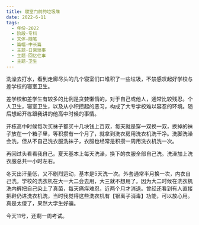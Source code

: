 ```yaml
---
title: 寝室门前的垃圾堆
date: 2022-6-11
tags:
  - 年份-2022
  - 阶段-专科
  - 文体-随笔
  - 篇幅-中长篇
  - 主题-日常琐事
  - 主题-回忆往事
  - 主题-卫生
---
```


洗澡去打水，看到走廊尽头的几个寝室们口堆积了一些垃圾，不禁感叹起好学校与差学校的寝室卫生。

差学校和差学生有较多的比例是贪婪懒惰的，对于自己或他人，通常比较残忍。个人卫生，寝室卫生，以及从小积攒起的恶习，构成了大专学校难以容忍的环境。随后想起开栋跟我讲的他高中时候的事情。

开栋高中时候每次买袜子都买十几块钱上百双，每天就是穿一双换一双，换掉的袜子放在一个箱子里，等积攒有一个月了，就拿到洗衣房用洗衣机洗干净。洗脚洗澡会洗，但从不自己洗衣服洗袜子，衣服也经常是积攒一周用洗衣机洗一次。

再回过头看看我自己。夏天基本上每天洗澡，换下的衣服全部自己洗。洗澡加上洗衣服总共一小时左右。

冬天出汗量低，又不剧烈运动，基本是5天洗一次。外套通常半月换一次，内衣自己洗。学校的洗衣机在大一大二会去用，大三就不想用了。因为大二时候在洗衣机洗内裤把自己染上了真菌，每天痛痒难忍，近两个月才消退。曾经还看到有人直接把鞋仍进洗衣机洗，当时我觉得这些洗衣机有【银离子消毒】功能，可以放心用。真是太傻了，果然大学生好骗。

今天11号，还剩一周考试。
